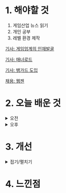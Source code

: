 
# 1. 해야할 것

1. 게임산업 뉴스 읽기 
2. 개인 공부  
3. 레벨 환경 제작

[기사: 게임업계의 인재발굴](https://news.bizwatch.co.kr/article/mobile/2024/04/22/0032)

[기사: 매너로드](https://www.gamemeca.com/view.php?gid=1748419)

[기사: 뱅가드 도입](https://www.gameinsight.co.kr/news/articleView.html?idxno=32261)

[채용: 웹젠](https://webzen.recruiter.co.kr/appsite/company/index)

# 2. 오늘 배운 것

<details>
<summary>오전</summary>


</details>


<details>
<summary>오후</summary>


</details>




# 3. 개선


<details>
<summary>접기/펼치기</summary>


</details>



# 4. 느낀점


